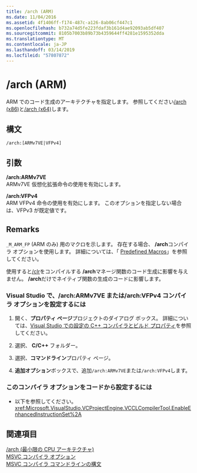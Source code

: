 ```yaml
---
title: /arch (ARM)
ms.date: 11/04/2016
ms.assetid: 4f1406ff-f174-487c-a126-8ab06cf447c1
ms.openlocfilehash: b732a74d5fe223fdaf3b161d4ae92093ab5df407
ms.sourcegitcommit: 8105b7003b89b73b4359644ff4281e1595352dda
ms.translationtype: MT
ms.contentlocale: ja-JP
ms.lasthandoff: 03/14/2019
ms.locfileid: "57807872"
---
```

# <a name="arch-arm"></a>/arch (ARM)

ARM でのコード生成のアーキテクチャを指定します。 参照してください[/arch (x86)](arch-x86.md)と[/arch (x64)](arch-x64.md)します。

## <a name="syntax"></a>構文

```
/arch:[ARMv7VE|VFPv4]
```

## <a name="arguments"></a>引数

**/arch:ARMv7VE**<br/>
ARMv7VE 仮想化拡張命令の使用を有効にします。

**/arch:VFPv4**<br/>
ARM VFPv4 命令の使用を有効にします。 このオプションを指定しない場合は、VFPv3 が既定値です。

## <a name="remarks"></a>Remarks

`_M_ARM_FP` (ARM のみ) 用のマクロを示します。 存在する場合、 **/arch**コンパイラ オプションを使用します。 詳細については、「 [Predefined Macros](../../preprocessor/predefined-macros.md)」を参照してください。

使用すると[/clr](clr-common-language-runtime-compilation.md)をコンパイルする **/arch**マネージ関数のコード生成に影響を与えません。 **/arch**だけでネイティブ関数の生成のコードに影響します。

### <a name="to-set-the-archarmv7ve-or-archvfpv4-compiler-option-in-visual-studio"></a>Visual Studio で、/arch:ARMv7VE または/arch:VFPv4 コンパイラ オプションを設定するには

1. 開く、**プロパティ ページ**プロジェクトのダイアログ ボックス。 詳細については、[Visual Studio での設定の C++ コンパイラとビルド プロパティ](../working-with-project-properties.md)を参照してください。

1. 選択、 **C/C++** フォルダー。

1. 選択、**コマンドライン**プロパティ ページ。

1. **追加オプション**ボックスで、追加`/arch:ARMv7VE`または`/arch:VFPv4`します。

### <a name="to-set-this-compiler-option-programmatically"></a>このコンパイラ オプションをコードから設定するには

- 以下を参照してください。<xref:Microsoft.VisualStudio.VCProjectEngine.VCCLCompilerTool.EnableEnhancedInstructionSet%2A>

## <a name="see-also"></a>関連項目

[/arch (最小限の CPU アーキテクチャ)](arch-minimum-cpu-architecture.md)<br/>
[MSVC コンパイラ オプション](compiler-options.md)<br/>
[MSVC コンパイラ コマンドラインの構文](compiler-command-line-syntax.md)

